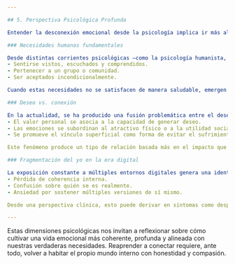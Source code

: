 ```yaml
---

## 5. Perspectiva Psicológica Profunda

Entender la desconexión emocional desde la psicología implica ir más allá de los síntomas visibles para explorar las necesidades humanas más profundas que han sido desplazadas, distorsionadas o insatisfechas en el contexto actual. Esta sección aborda tres dimensiones clave: las necesidades afectivas fundamentales, la confusión entre deseo y conexión, y la fragmentación del yo en la era digital.

### Necesidades humanas fundamentales

Desde distintas corrientes psicológicas —como la psicología humanista, la teoría del apego y la neurociencia afectiva— se ha demostrado que los seres humanos tienen necesidades básicas de vínculo:
- Sentirse vistos, escuchados y comprendidos.
- Pertenecer a un grupo o comunidad.
- Ser aceptados incondicionalmente.

Cuando estas necesidades no se satisfacen de manera saludable, emergen mecanismos de compensación: búsqueda compulsiva de atención, relaciones codependientes, evitación emocional, entre otros. La desconexión emocional contemporánea puede leerse como una cultura que sistemáticamente frustra estas necesidades básicas, generando malestar psíquico crónico.

### Deseo vs. conexión

En la actualidad, se ha producido una fusión problemática entre el deseo (sexual, estético, social) y la conexión emocional genuina. Muchas personas, especialmente jóvenes, han sido socializadas en contextos donde:
- El valor personal se asocia a la capacidad de generar deseo.
- Las emociones se subordinan al atractivo físico o a la utilidad social.
- Se promueve el vínculo superficial como forma de evitar el sufrimiento.

Este fenómeno produce un tipo de relación basada más en el impacto que en la reciprocidad. La conexión real —que implica apertura, escucha y vulnerabilidad— se vuelve riesgosa, incómoda o incluso innecesaria dentro de esta lógica.

### Fragmentación del yo en la era digital

La exposición constante a múltiples entornos digitales genera una identidad fragmentada. La persona se adapta a distintos públicos, plataformas y roles, lo que puede generar:
- Pérdida de coherencia interna.
- Confusión sobre quién se es realmente.
- Ansiedad por sostener múltiples versiones de sí mismo.

Desde una perspectiva clínica, esto puede derivar en síntomas como despersonalización, baja autoestima, crisis de identidad y sensación de irrealidad. La desconexión emocional es también una desconexión de uno mismo, donde el sujeto deja de habitarse con autenticidad.

---
```


Estas dimensiones psicológicas nos invitan a reflexionar sobre cómo cultivar una vida emocional más coherente, profunda y alineada con nuestras verdaderas necesidades. Reaprender a conectar requiere, ante todo, volver a habitar el propio mundo interno con honestidad y compasión.
